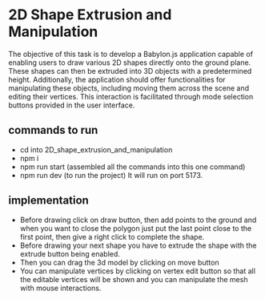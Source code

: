 # 2D Shape Extrusion and Manipulation
The objective of this task is to develop a Babylon.js application capable of enabling users to draw various 2D shapes directly onto the ground plane. These shapes can then be extruded into 3D objects with a predetermined height. Additionally, the application should offer functionalities for manipulating these objects, including moving them across the scene and editing their vertices. This interaction is facilitated through mode selection buttons provided in the user interface.
## commands to run
- cd into 2D_shape_extrusion_and_manipulation
- npm i
- npm run start (assembled all the commands into this one command)
- npm run dev (to run the project)
It will run on port 5173.

## implementation
- Before drawing click on draw button, then add points to the ground and when you want to close the polygon just put the last point close to the first point, then give a right click to complete the shape.
- Before drawing your next shape you have to extrude the shape with the extrude button being enabled.
- Then you can drag the 3d model by clicking on move button
- You can manipulate vertices by clicking on vertex edit button so that all the editable vertices will be shown and you can manipulate the mesh with mouse interactions.
